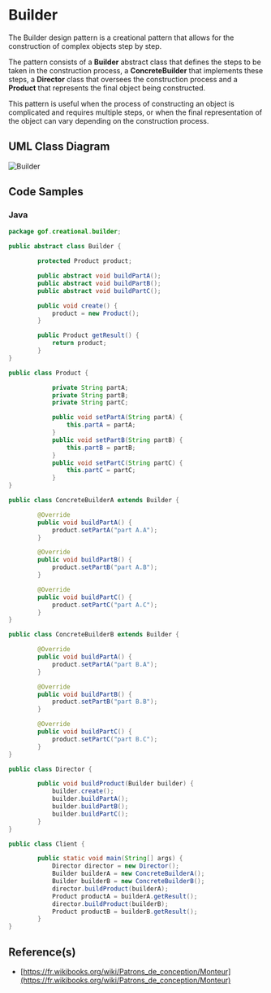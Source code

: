 # Builder

The Builder design pattern is a creational pattern that allows for the construction of complex objects step by step. 

The pattern consists of a **Builder** abstract class that defines the steps to be taken in the construction process, a **ConcreteBuilder** that implements these steps, a **Director** class that oversees the construction process and a **Product** that represents the final object being constructed.

This pattern is useful when the process of constructing an object is complicated and requires multiple steps, or when the final representation of the object can vary depending on the construction process.

## UML Class Diagram

![Builder](http://www.plantuml.com/plantuml/proxy?src=https://raw.githubusercontent.com/dig2root/DesignPatternsCheatSheets/main/PlantUML/Builder.puml? "The Builder")

## Code Samples

### Java

```Java
package gof.creational.builder;

public abstract class Builder {

        protected Product product;

        public abstract void buildPartA();
        public abstract void buildPartB();
        public abstract void buildPartC();

        public void create() {
            product = new Product();
        }

        public Product getResult() {
            return product;
        }
}

public class Product {

            private String partA;
            private String partB;
            private String partC;

            public void setPartA(String partA) {
                this.partA = partA;
            }
            public void setPartB(String partB) {
                this.partB = partB;
            }
            public void setPartC(String partC) {
                this.partC = partC;
            }
}

public class ConcreteBuilderA extends Builder {

        @Override
        public void buildPartA() {
            product.setPartA("part A.A");
        }

        @Override
        public void buildPartB() {
            product.setPartB("part A.B");
        }

        @Override
        public void buildPartC() {
            product.setPartC("part A.C");
        }
}

public class ConcreteBuilderB extends Builder {

        @Override
        public void buildPartA() {
            product.setPartA("part B.A");
        }

        @Override
        public void buildPartB() {
            product.setPartB("part B.B");
        }

        @Override
        public void buildPartC() {
            product.setPartC("part B.C");
        }
}

public class Director {

        public void buildProduct(Builder builder) {
            builder.create();
            builder.buildPartA();
            builder.buildPartB();
            builder.buildPartC();
        }
}

public class Client {

        public static void main(String[] args) {
            Director director = new Director();
            Builder builderA = new ConcreteBuilderA();
            Builder builderB = new ConcreteBuilderB();
            director.buildProduct(builderA);
            Product productA = builderA.getResult();
            director.buildProduct(builderB);
            Product productB = builderB.getResult();
        }
}
```

## Reference(s)

- [https://fr.wikibooks.org/wiki/Patrons_de_conception/Monteur](https://fr.wikibooks.org/wiki/Patrons_de_conception/Monteur)